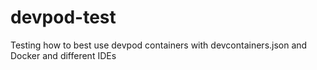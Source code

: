 # devpod-test
Testing how to best use devpod containers with devcontainers.json and Docker and different IDEs
